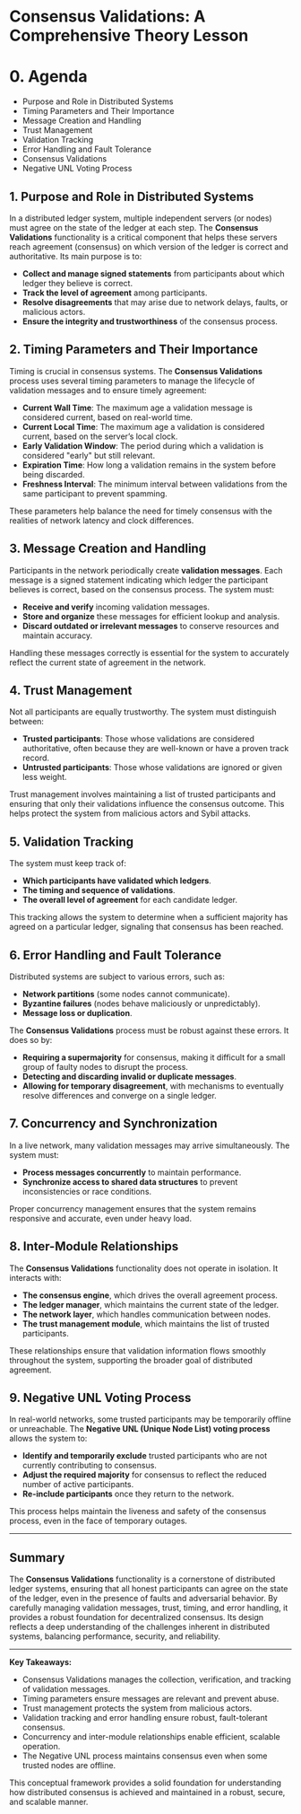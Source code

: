 # Consensus Validations: A Comprehensive Theory Lesson

# 0. Agenda

- Purpose and Role in Distributed Systems
- Timing Parameters and Their Importance
- Message Creation and Handling
- Trust Management
- Validation Tracking
- Error Handling and Fault Tolerance
- Consensus Validations
- Negative UNL Voting Process

## 1. **Purpose and Role in Distributed Systems**

In a distributed ledger system, multiple independent servers (or nodes) must agree on the state of the ledger at each step. The **Consensus Validations** functionality is a critical component that helps these servers reach agreement (consensus) on which version of the ledger is correct and authoritative. Its main purpose is to:

- **Collect and manage signed statements** from participants about which ledger they believe is correct.
- **Track the level of agreement** among participants.
- **Resolve disagreements** that may arise due to network delays, faults, or malicious actors.
- **Ensure the integrity and trustworthiness** of the consensus process.

## 2. **Timing Parameters and Their Importance**

Timing is crucial in consensus systems. The **Consensus Validations** process uses several timing parameters to manage the lifecycle of validation messages and to ensure timely agreement:

- **Current Wall Time**: The maximum age a validation message is considered current, based on real-world time.
- **Current Local Time**: The maximum age a validation is considered current, based on the server’s local clock.
- **Early Validation Window**: The period during which a validation is considered "early" but still relevant.
- **Expiration Time**: How long a validation remains in the system before being discarded.
- **Freshness Interval**: The minimum interval between validations from the same participant to prevent spamming.

These parameters help balance the need for timely consensus with the realities of network latency and clock differences.

## 3. **Message Creation and Handling**

Participants in the network periodically create **validation messages**. Each message is a signed statement indicating which ledger the participant believes is correct, based on the consensus process. The system must:

- **Receive and verify** incoming validation messages.
- **Store and organize** these messages for efficient lookup and analysis.
- **Discard outdated or irrelevant messages** to conserve resources and maintain accuracy.

Handling these messages correctly is essential for the system to accurately reflect the current state of agreement in the network.

## 4. **Trust Management**

Not all participants are equally trustworthy. The system must distinguish between:

- **Trusted participants**: Those whose validations are considered authoritative, often because they are well-known or have a proven track record.
- **Untrusted participants**: Those whose validations are ignored or given less weight.

Trust management involves maintaining a list of trusted participants and ensuring that only their validations influence the consensus outcome. This helps protect the system from malicious actors and Sybil attacks.

## 5. **Validation Tracking**

The system must keep track of:

- **Which participants have validated which ledgers**.
- **The timing and sequence of validations**.
- **The overall level of agreement** for each candidate ledger.

This tracking allows the system to determine when a sufficient majority has agreed on a particular ledger, signaling that consensus has been reached.

## 6. **Error Handling and Fault Tolerance**

Distributed systems are subject to various errors, such as:

- **Network partitions** (some nodes cannot communicate).
- **Byzantine failures** (nodes behave maliciously or unpredictably).
- **Message loss or duplication**.

The **Consensus Validations** process must be robust against these errors. It does so by:

- **Requiring a supermajority** for consensus, making it difficult for a small group of faulty nodes to disrupt the process.
- **Detecting and discarding invalid or duplicate messages**.
- **Allowing for temporary disagreement**, with mechanisms to eventually resolve differences and converge on a single ledger.

## 7. **Concurrency and Synchronization**

In a live network, many validation messages may arrive simultaneously. The system must:

- **Process messages concurrently** to maintain performance.
- **Synchronize access to shared data structures** to prevent inconsistencies or race conditions.

Proper concurrency management ensures that the system remains responsive and accurate, even under heavy load.

## 8. **Inter-Module Relationships**

The **Consensus Validations** functionality does not operate in isolation. It interacts with:

- **The consensus engine**, which drives the overall agreement process.
- **The ledger manager**, which maintains the current state of the ledger.
- **The network layer**, which handles communication between nodes.
- **The trust management module**, which maintains the list of trusted participants.

These relationships ensure that validation information flows smoothly throughout the system, supporting the broader goal of distributed agreement.

## 9. **Negative UNL Voting Process**

In real-world networks, some trusted participants may be temporarily offline or unreachable. The **Negative UNL (Unique Node List) voting process** allows the system to:

- **Identify and temporarily exclude** trusted participants who are not currently contributing to consensus.
- **Adjust the required majority** for consensus to reflect the reduced number of active participants.
- **Re-include participants** once they return to the network.

This process helps maintain the liveness and safety of the consensus process, even in the face of temporary outages.

---

## **Summary**

The **Consensus Validations** functionality is a cornerstone of distributed ledger systems, ensuring that all honest participants can agree on the state of the ledger, even in the presence of faults and adversarial behavior. By carefully managing validation messages, trust, timing, and error handling, it provides a robust foundation for decentralized consensus. Its design reflects a deep understanding of the challenges inherent in distributed systems, balancing performance, security, and reliability.

---

**Key Takeaways:**
- Consensus Validations manages the collection, verification, and tracking of validation messages.
- Timing parameters ensure messages are relevant and prevent abuse.
- Trust management protects the system from malicious actors.
- Validation tracking and error handling ensure robust, fault-tolerant consensus.
- Concurrency and inter-module relationships enable efficient, scalable operation.
- The Negative UNL process maintains consensus even when some trusted nodes are offline.

This conceptual framework provides a solid foundation for understanding how distributed consensus is achieved and maintained in a robust, secure, and scalable manner.